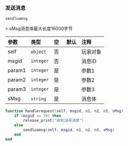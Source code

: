 ### 发送消息
`sendluamsg`

&gt; sMsg消息体最大长度16000字节

| 参数   | 类型      | 空   | 默认 | 注释     |
| :----- | :-------- | :--- | :--- | :------- |
| self   | `object`  | 否   |      | 玩家对象 |
| msgid  | `integer` | 否   |      | 消息ID   |
| param1 | `integer` | 是   |      | 参数1    |
| param2 | `integer` | 是   |      | 参数2    |
| param3 | `integer` | 是   |      | 参数3    |
| sMsg   | `string`  | 是   |      | 消息体   |

```lua
function handlerequest(self, msgid, n1, n2, n3, sMsg)
    if (msgid == 10) then
        release_print("收到10号消息")
    else
        sendluamsg(self, msgid, n1, n2, n3, sMsg)
    end
end
```

